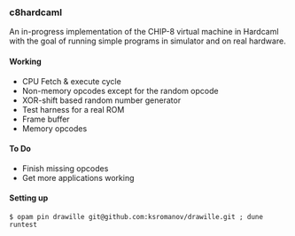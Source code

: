 ### c8hardcaml

An in-progress implementation of the CHIP-8 virtual machine in Hardcaml with the goal of running simple programs in simulator and on real hardware.

#### Working

- CPU Fetch & execute cycle
- Non-memory opcodes except for the random opcode
- XOR-shift based random number generator
- Test harness for a real ROM
- Frame buffer
- Memory opcodes

#### To Do

- Finish missing opcodes
- Get more applications working

#### Setting up

`$ opam pin drawille git@github.com:ksromanov/drawille.git ; dune runtest`
